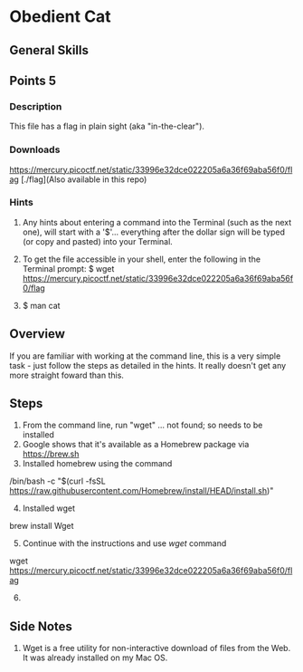 # Obedient Cat
## General Skills
## Points 5

### Description

This file has a flag in plain sight (aka "in-the-clear").

### Downloads
https://mercury.picoctf.net/static/33996e32dce022205a6a36f69aba56f0/flag
[./flag](Also available in this repo)

### Hints

1. Any hints about entering a command into the Terminal (such as the next one), will start with a '$'... everything after the dollar sign will be typed (or copy and pasted) into your Terminal.

2. To get the file accessible in your shell, enter the following in the Terminal prompt: $ wget https://mercury.picoctf.net/static/33996e32dce022205a6a36f69aba56f0/flag

3. $ man cat

## Overview

If you are familiar with working at the command line, this is a very simple task - just follow the steps as detailed in the hints. It really doesn't get any more straight foward than this.

## Steps

1. From the command line, run "wget" ... not found; so needs to be installed
2. Google shows that it's available as a Homebrew package via https://brew.sh
3. Installed homebrew using the command

/bin/bash -c "$(curl -fsSL https://raw.githubusercontent.com/Homebrew/install/HEAD/install.sh)"

4. Installed wget

brew install Wget

5. Continue with the instructions and use *wget* command

wget https://mercury.picoctf.net/static/33996e32dce022205a6a36f69aba56f0/flag

6.

## Side Notes

1. Wget is a free utility for non-interactive download of files from the Web. It was already installed on my Mac OS.
